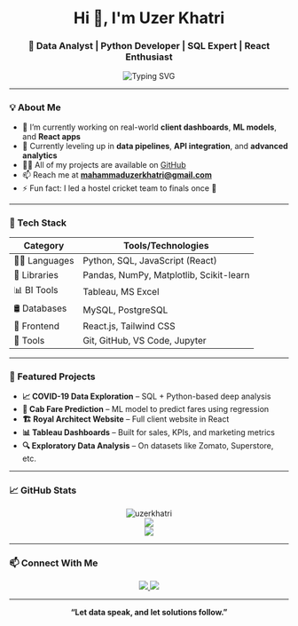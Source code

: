 <h1 align="center">Hi 👋, I'm Uzer Khatri</h1>
<h3 align="center">🚀 Data Analyst | Python Developer | SQL Expert | React Enthusiast</h3>

<p align="center">
  <img src="https://readme-typing-svg.herokuapp.com?font=Fira+Code&size=22&duration=3000&pause=1000&color=00B2FF&center=true&vCenter=true&width=500&lines=Turning+raw+data+into+insights...;Building+real+world+dashboards...;Lover+of+clean+code+%26+clear+visuals." alt="Typing SVG" />
</p>

---

### 💡 About Me

- 🔭 I’m currently working on real-world **client dashboards**, **ML models**, and **React apps**
- 🌱 Currently leveling up in **data pipelines**, **API integration**, and **advanced analytics**
- 👨‍💻 All of my projects are available on [GitHub](https://github.com/uzerkhatri)
- 📫 Reach me at **mahammaduzerkhatri@gmail.com**
- ⚡ Fun fact: I led a hostel cricket team to finals once 🏏

---

### 🧰 Tech Stack

| Category     | Tools/Technologies |
|--------------|--------------------|
| 👨‍💻 Languages | Python, SQL, JavaScript (React) |
| 🧪 Libraries  | Pandas, NumPy, Matplotlib, Scikit-learn |
| 📊 BI Tools   | Tableau, MS Excel |
| 🛢 Databases  | MySQL, PostgreSQL |
| 💅 Frontend   | React.js, Tailwind CSS |
| 🔧 Tools      | Git, GitHub, VS Code, Jupyter |

---

### 🚀 Featured Projects

- **📈 COVID-19 Data Exploration** – SQL + Python-based deep analysis
- **🧠 Cab Fare Prediction** – ML model to predict fares using regression
- **🏗 Royal Architect Website** – Full client website in React
- **📊 Tableau Dashboards** – Built for sales, KPIs, and marketing metrics
- **🔍 Exploratory Data Analysis** – On datasets like Zomato, Superstore, etc.

---

### 📈 GitHub Stats

<p align="center">
  <img src="https://github-readme-stats.vercel.app/api?username=uzerkhatri&show_icons=true&theme=radical" alt="uzerkhatri" />
  <br />
  <img src="https://github-readme-streak-stats.herokuapp.com/?user=uzerkhatri&theme=radical" />
  <br />
  <img src="https://github-readme-stats.vercel.app/api/top-langs/?username=uzerkhatri&layout=compact&theme=radical" />
</p>

---

### 📫 Connect With Me

<p align="center">
  <a href="https://www.linkedin.com/in/mahammad-uzer-khatri" target="_blank">
    <img src="https://img.shields.io/badge/LinkedIn-Uzer%20Khatri-blue?style=for-the-badge&logo=linkedin" />
  </a>
  <a href="mailto:mahammaduzerkhatri@gmail.com" target="_blank">
    <img src="https://img.shields.io/badge/Email-Gmail-red?style=for-the-badge&logo=gmail" />
  </a>
</p>

---

<p align="center">
  <b>“Let data speak, and let solutions follow.”</b>
</p>
